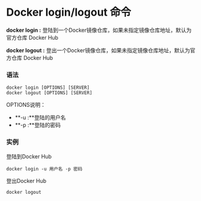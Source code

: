 # Docker login/logout 命令

**docker login :** 登陆到一个Docker镜像仓库，如果未指定镜像仓库地址，默认为官方仓库 Docker Hub

**docker logout :** 登出一个Docker镜像仓库，如果未指定镜像仓库地址，默认为官方仓库 Docker Hub

### 语法

```
docker login [OPTIONS] [SERVER]
docker logout [OPTIONS] [SERVER]
```

OPTIONS说明：

- **-u :**登陆的用户名
- **-p :**登陆的密码

### 实例

登陆到Docker Hub

```
docker login -u 用户名 -p 密码
```

登出Docker Hub

```
docker logout
```